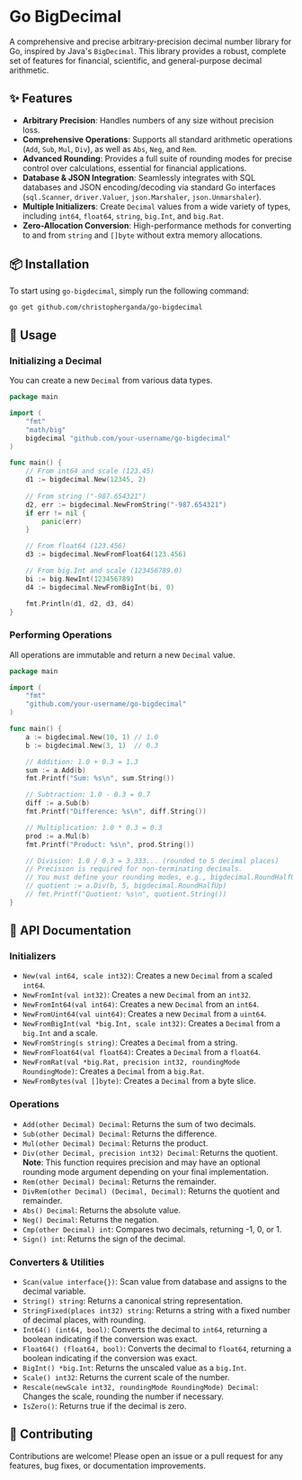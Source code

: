 # Go BigDecimal

A comprehensive and precise arbitrary-precision decimal number library for Go, inspired by Java's `BigDecimal`. This library provides a robust, complete set of features for financial, scientific, and general-purpose decimal arithmetic.

## ✨ Features

  * **Arbitrary Precision**: Handles numbers of any size without precision loss.
  * **Comprehensive Operations**: Supports all standard arithmetic operations (`Add`, `Sub`, `Mul`, `Div`), as well as `Abs`, `Neg`, and `Rem`.
  * **Advanced Rounding**: Provides a full suite of rounding modes for precise control over calculations, essential for financial applications.
  * **Database & JSON Integration**: Seamlessly integrates with SQL databases and JSON encoding/decoding via standard Go interfaces (`sql.Scanner`, `driver.Valuer`, `json.Marshaler`, `json.Unmarshaler`).
  * **Multiple Initializers**: Create `Decimal` values from a wide variety of types, including `int64`, `float64`, `string`, `big.Int`, and `big.Rat`.
  * **Zero-Allocation Conversion**: High-performance methods for converting to and from `string` and `[]byte` without extra memory allocations.

## 📦 Installation

To start using `go-bigdecimal`, simply run the following command:

```bash
go get github.com/christopherganda/go-bigdecimal
```

## 🚀 Usage

### Initializing a Decimal

You can create a new `Decimal` from various data types.

```go
package main

import (
	"fmt"
	"math/big"
	bigdecimal "github.com/your-username/go-bigdecimal"
)

func main() {
	// From int64 and scale (123.45)
	d1 := bigdecimal.New(12345, 2) 
	
	// From string ("-987.654321")
	d2, err := bigdecimal.NewFromString("-987.654321") 
	if err != nil {
		panic(err)
	}

	// From float64 (123.456)
	d3 := bigdecimal.NewFromFloat64(123.456) 

	// From big.Int and scale (123456789.0)
	bi := big.NewInt(123456789)
	d4 := bigdecimal.NewFromBigInt(bi, 0) 

	fmt.Println(d1, d2, d3, d4)
}
```

### Performing Operations

All operations are immutable and return a new `Decimal` value.

```go
package main

import (
	"fmt"
	"github.com/your-username/go-bigdecimal"
)

func main() {
	a := bigdecimal.New(10, 1) // 1.0
	b := bigdecimal.New(3, 1)  // 0.3

	// Addition: 1.0 + 0.3 = 1.3
	sum := a.Add(b)
	fmt.Printf("Sum: %s\n", sum.String()) 

	// Subtraction: 1.0 - 0.3 = 0.7
	diff := a.Sub(b)
	fmt.Printf("Difference: %s\n", diff.String()) 

	// Multiplication: 1.0 * 0.3 = 0.3
	prod := a.Mul(b)
	fmt.Printf("Product: %s\n", prod.String()) 

	// Division: 1.0 / 0.3 = 3.333... (rounded to 5 decimal places)
	// Precision is required for non-terminating decimals.
	// You must define your rounding modes, e.g., bigdecimal.RoundHalfUp
	// quotient := a.Div(b, 5, bigdecimal.RoundHalfUp) 
	// fmt.Printf("Quotient: %s\n", quotient.String()) 
}
```

## 📖 API Documentation

### Initializers

  * `New(val int64, scale int32)`: Creates a new `Decimal` from a scaled `int64`.
  * `NewFromInt(val int32)`: Creates a new `Decimal` from an `int32`.
  * `NewFromInt64(val int64)`: Creates a new `Decimal` from an `int64`.
  * `NewFromUint64(val uint64)`: Creates a new `Decimal` from a `uint64`.
  * `NewFromBigInt(val *big.Int, scale int32)`: Creates a `Decimal` from a `big.Int` and a scale.
  * `NewFromString(s string)`: Creates a `Decimal` from a string.
  * `NewFromFloat64(val float64)`: Creates a `Decimal` from a `float64`.
  * `NewFromRat(val *big.Rat, precision int32, roundingMode RoundingMode)`: Creates a `Decimal` from a `big.Rat`.
  * `NewFromBytes(val []byte)`: Creates a `Decimal` from a byte slice.

### Operations

  * `Add(other Decimal) Decimal`: Returns the sum of two decimals.
  * `Sub(other Decimal) Decimal`: Returns the difference.
  * `Mul(other Decimal) Decimal`: Returns the product.
  * `Div(other Decimal, precision int32) Decimal`: Returns the quotient. **Note**: This function requires precision and may have an optional rounding mode argument depending on your final implementation.
  * `Rem(other Decimal) Decimal`: Returns the remainder.
  * `DivRem(other Decimal) (Decimal, Decimal)`: Returns the quotient and remainder.
  * `Abs() Decimal`: Returns the absolute value.
  * `Neg() Decimal`: Returns the negation.
  * `Cmp(other Decimal) int`: Compares two decimals, returning -1, 0, or 1.
  * `Sign() int`: Returns the sign of the decimal.

### Converters & Utilities
  * `Scan(value interface{})`: Scan value from database and assigns to the decimal variable.
  * `String() string`: Returns a canonical string representation.
  * `StringFixed(places int32) string`: Returns a string with a fixed number of decimal places, with rounding.
  * `Int64() (int64, bool)`: Converts the decimal to `int64`, returning a boolean indicating if the conversion was exact.
  * `Float64() (float64, bool)`: Converts the decimal to `float64`, returning a boolean indicating if the conversion was exact.
  * `BigInt() *big.Int`: Returns the unscaled value as a `big.Int`.
  * `Scale() int32`: Returns the current scale of the number.
  * `Rescale(newScale int32, roundingMode RoundingMode) Decimal`: Changes the scale, rounding the number if necessary.
  * `IsZero()`: Returns true if the decimal is zero.

## 🤝 Contributing

Contributions are welcome\! Please open an issue or a pull request for any features, bug fixes, or documentation improvements.
